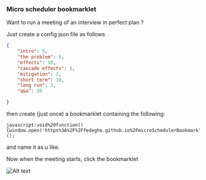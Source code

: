 ### Micro scheduler bookmarklet

Want to run a meeting of an interview in perfect plan ?  

Just create a config json file as follows 

``` json
{
    "intro": 5,
    "the problem": 5,
    "effects": 10,
    "cascade effects": 5,
    "mitigation": 2,
    "short term": 10,
    "long run": 3,
    "q&a": 30

}
```

then create (just once) a bookmarklet containing the following: 
```
javascript:void%20function(){window.open('https%3A%2F%2Ffedeghe.github.io%2FmicroSchedulerBookmarklet%2Findex.html'%2C'Scheduler'%2C'width%3D300%2Cheight%3D100%2Cstatus%3D0%2Ctoolbar%3D0%2Cmenubar%3D0%2Cresizebar%3D0%2Cpopup%3D1%2Cnoopener%3D1%2Cnoreferrer%3D1')%3B}();
```
and name it as u like.

Now when the meeting starts, click the bookmarklet

![Alt text](https://assets.digitalocean.com/articles/alligator/boo.svg "a title")
